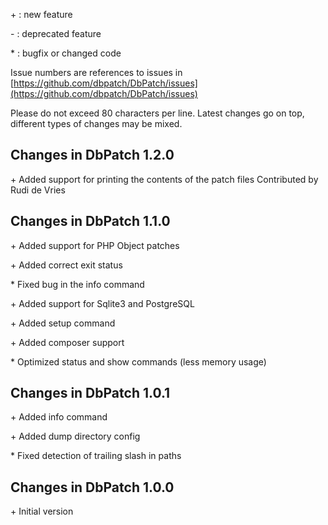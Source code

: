 \+ : new feature

\- : deprecated feature

\* : bugfix or changed code

Issue numbers are references to issues in [https://github.com/dbpatch/DbPatch/issues](https://github.com/dbpatch/DbPatch/issues)

Please do not exceed 80 characters per line.
Latest changes go on top, different types of changes may be mixed.


Changes in DbPatch 1.2.0
------------------------
\+ Added support for printing the contents of the patch files
   Contributed by Rudi de Vries

Changes in DbPatch 1.1.0
------------------------
\+ Added support for PHP Object patches

\+ Added correct exit status

\* Fixed bug in the info command

\+ Added support for Sqlite3 and PostgreSQL

\+ Added setup command

\+ Added composer support

\* Optimized status and show commands (less memory usage)

Changes in DbPatch 1.0.1
------------------------
\+ Added info command

\+ Added dump directory config

\* Fixed detection of trailing slash in paths

Changes in DbPatch 1.0.0
------------------------
\+  Initial version


